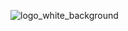 ![logo_white_background](https://github.com/taya-sh/.github/assets/3685417/25f87053-e08a-4eea-8c95-4866515a47d8)
